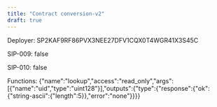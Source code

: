```yaml
---
title: "Contract conversion-v2"
draft: true
---
```

Deployer: SP2KAF9RF86PVX3NEE27DFV1CQX0T4WGR41X3S45C

SIP-009: false

SIP-010: false

Functions:
{"name":"lookup","access":"read_only","args":[{"name":"uid","type":"uint128"}],"outputs":{"type":{"response":{"ok":{"string-ascii":{"length":5}},"error":"none"}}}}
